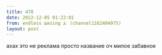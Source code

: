 ```yaml
---
title: 470
date: 2022-12-05 01:22:01
from: endless шизing ⍼ (channel1162404975)
layout: post
---
```


ахах это не реклама просто название оч милое забавное
